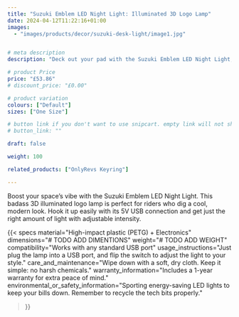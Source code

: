 ```yaml
---
title: "Suzuki Emblem LED Night Light: Illuminated 3D Logo Lamp"
date: 2024-04-12T11:22:16+01:00
images:
  - "images/products/decor/suzuki-desk-light/image1.jpg"


# meta description
description: "Deck out your pad with the Suzuki Emblem LED Night Light, a slick 3D illuminated logo lamp. A must-have for bikers looking to add some street swagger to their hangout spot."

# product Price
price: "£53.86"
# discount_price: "£0.00"

# product variation
colours: ["Default"]
sizes: ["One Size"]

# button link if you don't want to use snipcart. empty link will not show button
# button_link: ""

draft: false

weight: 100

related_products: ["OnlyRevs Keyring"]

---
```


Boost your space’s vibe with the Suzuki Emblem LED Night Light. This badass 3D illuminated logo lamp is perfect for riders who dig a cool, modern look. Hook it up easily with its 5V USB connection and get just the right amount of light with adjustable intensity.

{{< specs
    material="High-impact plastic (PETG) + Electronics"
    dimensions="# TODO ADD DIMENTIONS"
    weight="# TODO ADD WEIGHT"
    compatibility="Works with any standard USB port"
    usage_instructions="Just plug the lamp into a USB port, and flip the switch to adjust the light to your style."
    care_and_maintenance="Wipe down with a soft, dry cloth. Keep it simple: no harsh chemicals."
    warranty_information="Includes a 1-year warranty for extra peace of mind."
    environmental_or_safety_information="Sporting energy-saving LED lights to keep your bills down. Remember to recycle the tech bits properly."
>}}

